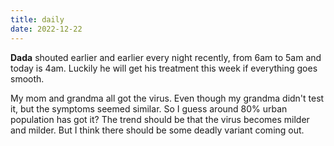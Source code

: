 ```yaml
---
title: daily
date: 2022-12-22
---
```

**Dada** shouted earlier and earlier every night recently, from 6am to 5am and today is 4am. Luckily he will get his treatment this week if everything goes smooth.

My mom and grandma all got the virus. Even though my grandma didn't test it, but the symptoms seemed similar. So I guess around 80% urban population has got it? The trend
should be that the virus becomes milder and milder. But I think there should be some deadly variant coming out. 
